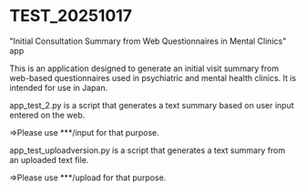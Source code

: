 # TEST_20251017
"Initial Consultation Summary from Web Questionnaires in Mental Clinics" app

This is an application designed to generate an initial visit summary from web-based questionnaires used in psychiatric and mental health clinics.
It is intended for use in Japan.

app_test_2.py is a script that generates a text summary based on user input entered on the web.

  =>Please use ***/input for that purpose.

app_test_uploadversion.py is a script that generates a text summary from an uploaded text file.

  =>Please use ***/upload for that purpose.
